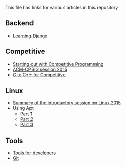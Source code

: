 This file has links for various articles in this repository

## Backend
* [Learning Django](./backend/django.md)

## Competitive
* [Starting out with Competitive Programming](./competitive-programming/CP1.md)
* [ACM-CPSIG session 2015](./competitive-programming/CPSIG.md)
* [C to C++ for Competitive](./competitive-programming/c2cpp.md)

## Linux
* [Summary of the introductory session on Linux 2015](./linux/session-summary.md)
* Using Apt
    * [Part 1](./linux/package-management/p1.md)
    * [Part 2](./linux/package-management/p2.md)
    * [Part 3](./linux/package-management/p3.md)

## Tools
* [Tools for developers](./tools/tools1.md)
* [Git](./tools/git.md)
